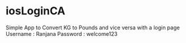 # iosLoginCA
Simple App to Convert KG to Pounds and vice versa with a login page
Username : Ranjana 
Password : welcome123
